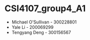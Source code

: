 # CSI4107_group4_A1

- Michael O'Sullivan - 300228801
- Yale Li - 200069299
- Tengyang Deng - 300156567